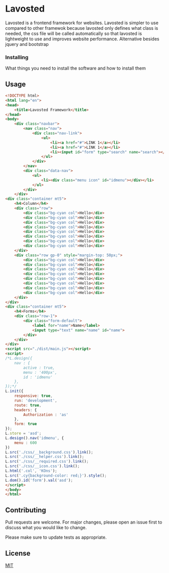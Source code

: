 # Lavosted
Lavosted is a frontend framework for websites. Lavosted is simpler to use compared to other framewok because lavosted only defines what class is needed, the css file will be called automatically so that lavosted is lightweight to use and improves website performance. Alternative besides jquery and bootstrap

### Installing

What things you need to install the software and how to install them
## Usage

```html
<!DOCTYPE html>
<html lang="en">
<head>
	<title>Lavosted Framework</title>
</head>
<body>
	<div class="navbar">
		<nav class="nav">
			<div class="nav-link">
				<ul>
					<li><a href="#">LINK 1</a></li>
					<li><a href="#">LINK 1</a></li>
					<li><input id="form" type="search" name="search"></li>
				</ul>
			</div>
		</nav>
		<div class="data-nav">
			<ul>
				<li><div class="menu icon" id="idmenu"></div></li>
			</ul>
		</div>
	</div>
<div class="container mt5">
	<h4>Column</h4>
	<div class="row">
		<div class="bg-cyan col">Hello</div>
		<div class="bg-cyan col">Hello</div>
		<div class="bg-cyan col">Hello</div>
		<div class="bg-cyan col">Hello</div>
		<div class="bg-cyan col">Hello</div>
		<div class="bg-cyan col">Hello</div>
		<div class="bg-cyan col">Hello</div>
		<div class="bg-cyan col">Hello</div>
	</div>
	<div class="row gp-0" style="margin-top: 50px;">
		<div class="bg-cyan col">Hello</div>
		<div class="bg-cyan col">Hello</div>
		<div class="bg-cyan col">Hello</div>
		<div class="bg-cyan col">Hello</div>
		<div class="bg-cyan col">Hello</div>
		<div class="bg-cyan col">Hello</div>
		<div class="bg-cyan col">Hello</div>
		<div class="bg-cyan col">Hello</div>
	</div>
</div>
<div class="container mt5">
	<h4>Forms</h4>
	<div class="row-1">
		<div class="form-default">
			<label for="name">Name</label>
			<input type="text" name="name" id="name">
		</div>
	</div>
</div>
<script src="./dist/main.js"></script>
<script>
/*L.design({
	nav : {
		active : true,
		menu : '400px',
		id : 'idmenu'
	},
});*/
L.init({
	responsive: true,
	run: 'development',
	route: true,
	headers: {
		Authorization : 'as'
	},
	form: true
});
L.store = 'asd';
L.design().nav('idmenu', {
	menu : 600
})
L.src('./css/__background.css').link();
L.src('./css/__helper.css').link();
L.src('./css/__required.css').link();
L.src('./css/__icon.css').link();
L.html('.col', 'KOns');
L.src('.cy{background-color: red;}').style();
L.dom().id('form').val('asd');
</script>
</body>
</html>
```

## Contributing
Pull requests are welcome. For major changes, please open an issue first to discuss what you would like to change.

Please make sure to update tests as appropriate.

## License
[MIT](https://choosealicense.com/licenses/mit/)
